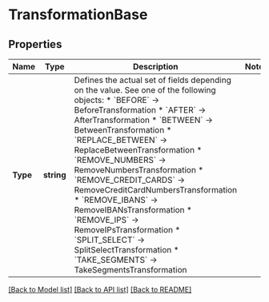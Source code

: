 # TransformationBase

## Properties

Name | Type | Description | Notes
------------ | ------------- | ------------- | -------------
**Type** | **string** | Defines the actual set of fields depending on the value. See one of the following objects:   * &#x60;BEFORE&#x60; -&gt; BeforeTransformation  * &#x60;AFTER&#x60; -&gt; AfterTransformation  * &#x60;BETWEEN&#x60; -&gt; BetweenTransformation  * &#x60;REPLACE_BETWEEN&#x60; -&gt; ReplaceBetweenTransformation  * &#x60;REMOVE_NUMBERS&#x60; -&gt; RemoveNumbersTransformation  * &#x60;REMOVE_CREDIT_CARDS&#x60; -&gt; RemoveCreditCardNumbersTransformation  * &#x60;REMOVE_IBANS&#x60; -&gt; RemoveIBANsTransformation  * &#x60;REMOVE_IPS&#x60; -&gt; RemoveIPsTransformation  * &#x60;SPLIT_SELECT&#x60; -&gt; SplitSelectTransformation  * &#x60;TAKE_SEGMENTS&#x60; -&gt; TakeSegmentsTransformation   | 

[[Back to Model list]](../README.md#documentation-for-models) [[Back to API list]](../README.md#documentation-for-api-endpoints) [[Back to README]](../README.md)



